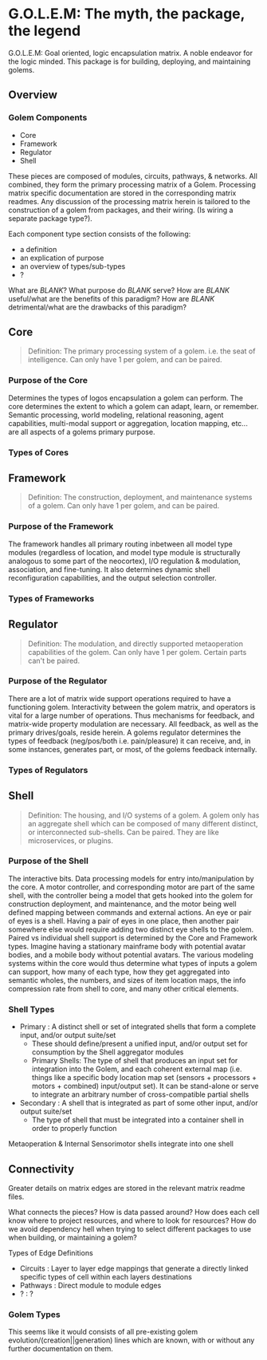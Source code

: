 # G.O.L.E.M: The myth, the package, the legend

G.O.L.E.M: Goal oriented, logic encapsulation matrix. A noble endeavor for the logic minded.
This package is for building, deploying, and maintaining golems.

## Overview

### Golem Components

- Core
- Framework
- Regulator
- Shell

These pieces are composed of modules, circuits, pathways, & networks. All combined, they form the primary processing matrix of a Golem. Processing matrix specific documentation are stored in the corresponding matrix readmes. Any discussion of the processing matrix herein is tailored to the construction of a golem from packages, and their wiring. (Is wiring a separate package type?).

Each component type section consists of the following:

- a definition
- an explication of purpose
- an overview of types/sub-types
- ?

What are _BLANK_?
What purpose do _BLANK_ serve?
How are _BLANK_ useful/what are the benefits of this paradigm?
How are _BLANK_ detrimental/what are the drawbacks of this paradigm?

## Core

> Definition: The primary processing system of a golem. i.e. the seat of intelligence. Can only have 1 per golem, and can be paired.

### Purpose of the Core

Determines the types of logos encapsulation a golem can perform. The core determines the extent to which a golem can adapt, learn, or remember. Semantic processing, world modeling, relational reasoning, agent capabilities, multi-modal support or aggregation, location mapping, etc... are all aspects of a golems primary purpose.

### Types of Cores

## Framework

> Definition: The construction, deployment, and maintenance systems of a golem. Can only have 1 per golem, and can be paired.

### Purpose of the Framework

The framework handles all primary routing inbetween all model type modules (regardless of location, and model type module is structurally analogous to some part of the neocortex), I/O regulation & modulation, association, and fine-tuning. It also determines dynamic shell reconfiguration capabilities, and the output selection controller.

### Types of Frameworks

## Regulator

> Definition: The modulation, and directly supported metaoperation capabilities of the golem. Can only have 1 per golem. Certain parts can't be paired.

### Purpose of the Regulator

There are a lot of matrix wide support operations required to have a functioning golem. Interactivity between the golem matrix, and operators is vital for a large number of operations. Thus mechanisms for feedback, and matrix-wide property modulation are necessary. All feedback, as well as the primary drives/goals, reside herein. A golems regulator determines the types of feedback (neg/pos/both i.e. pain/pleasure) it can receive, and, in some instances, generates part, or most, of the golems feedback internally.

### Types of Regulators

## Shell

> Definition: The housing, and I/O systems of a golem. A golem only has an aggregate shell which can be composed of many different distinct, or interconnected sub-shells. Can be paired. They are like microservices, or plugins.

### Purpose of the Shell

The interactive bits. Data processing models for entry into/manipulation by the core. A motor controller, and corresponding motor are part of the same shell, with the controller being a model that gets hooked into the golem for construction deployment, and maintenance, and the motor being well defined mapping between commands and external actions. An eye or pair of eyes is a shell. Having a pair of eyes in one place, then another pair somewhere else would require adding two distinct eye shells to the golem.
Paired vs individual shell support is determined by the Core and Framework types. Imagine having a stationary mainframe body with potential avatar bodies, and a mobile body without potential avatars. The various modeling systems within the core would thus determine what types of inputs a golem can support, how many of each type, how they get aggregated into semantic wholes, the numbers, and sizes of item location maps, the info compression rate from shell to core, and many other critical elements.

### Shell Types

- Primary : A distinct shell or set of integrated shells that form a complete input, and/or output suite/set
  - These should define/present a unified input, and/or output set for consumption by the Shell aggregator modules
  - Primary Shells: The type of shell that produces an input set for integration into the Golem, and each coherent external map (i.e. things like a specific body location map set (sensors + processors + motors + combined) input/output set). It can be stand-alone or serve to integrate an arbitrary number of cross-compatible partial shells
- Secondary : A shell that is integrated as part of some other input, and/or output suite/set
  - The type of shell that must be integrated into a container shell in order to properly function

Metaoperation & Internal Sensorimotor shells integrate into one shell

## Connectivity

Greater details on matrix edges are stored in the relevant matrix readme files.

What connects the pieces?
How is data passed around?
How does each cell know where to project resources, and where to look for resources?
How do we avoid dependency hell when trying to select different packages to use when building, or maintaining a golem?

Types of Edge Definitions

- Circuits : Layer to layer edge mappings that generate a directly linked specific types of cell within each layers destinations
- Pathways : Direct module to module edges
- ? : ?

### Golem Types

This seems like it would consists of all pre-existing golem evolution/(creation||generation) lines which are known, with or without any further documentation on them.